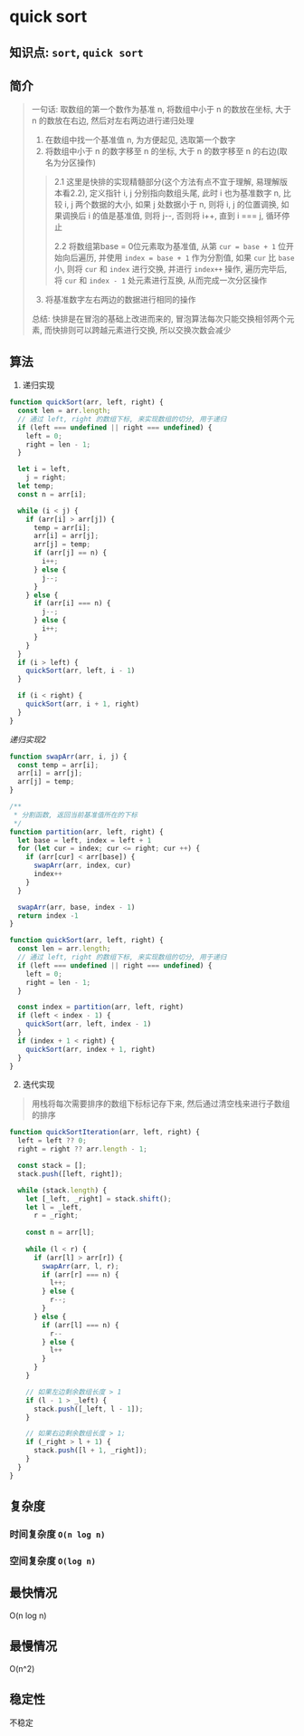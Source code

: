# quick sort 

## 知识点: `sort`, `quick sort`

## 简介
> 一句话: 取数组的第一个数作为基准 n, 将数组中小于 n 的数放在坐标, 大于 n 的数放在右边, 然后对左右两边进行递归处理
> 
> 1. 在数组中找一个基准值 n, 为方便起见, 选取第一个数字
> 2. 将数组中小于 n 的数字移至 n 的坐标, 大于 n 的数字移至 n 的右边(取名为分区操作)
>> 2.1 这里是快排的实现精髓部分(这个方法有点不宜于理解, 易理解版本看2.2), 定义指针 i, j 分别指向数组头尾, 此时 i 也为基准数字 n, 比较 i, j 两个数据的大小, 如果 j 处数据小于 n, 则将 i, j 的位置调换, 如果调换后 i 的值是基准值, 则将 j--, 否则将 i++, 直到 i === j, 循环停止
>>
>> 2.2 将数组第base = 0位元素取为基准值, 从第 `cur = base + 1` 位开始向后遍历, 并使用 `index = base + 1` 作为分割值, 如果 `cur` 比 `base` 小, 则将 `cur` 和 `index` 进行交换, 并进行 `index++` 操作, 遍历完毕后, 将 `cur` 和 `index - 1` 处元素进行互换, 从而完成一次分区操作
> 3. 将基准数字左右两边的数据进行相同的操作
>
> 总结: 快排是在冒泡的基础上改进而来的, 冒泡算法每次只能交换相邻两个元素, 而快排则可以跨越元素进行交换, 所以交换次数会减少

## 算法
1. 递归实现
```javascript
function quickSort(arr, left, right) {
  const len = arr.length;
  // 通过 left, right 的数组下标, 来实现数组的切分, 用于递归
  if (left === undefined || right === undefined) {
    left = 0;
    right = len - 1;
  }

  let i = left,
    j = right;
  let temp;
  const n = arr[i];

  while (i < j) {
    if (arr[i] > arr[j]) {
      temp = arr[i];
      arr[i] = arr[j];
      arr[j] = temp;
      if (arr[j] == n) {
        i++;
      } else {
        j--;
      }
    } else {
      if (arr[i] === n) {
        j--;
      } else {
        i++;
      }
    }
  }
  if (i > left) {
    quickSort(arr, left, i - 1)
  }

  if (i < right) {
    quickSort(arr, i + 1, right)
  }
}
```
*递归实现2*
```javascript
function swapArr(arr, i, j) {
  const temp = arr[i];
  arr[i] = arr[j];
  arr[j] = temp;
}

/**
 * 分割函数, 返回当前基准值所在的下标
 */
function partition(arr, left, right) {
  let base = left, index = left + 1
  for (let cur = index; cur <= right; cur ++) {
    if (arr[cur] < arr[base]) {
      swapArr(arr, index, cur)
      index++
    }
  }

  swapArr(arr, base, index - 1)
  return index -1
}

function quickSort(arr, left, right) {
  const len = arr.length;
  // 通过 left, right 的数组下标, 来实现数组的切分, 用于递归
  if (left === undefined || right === undefined) {
    left = 0;
    right = len - 1;
  }

  const index = partition(arr, left, right)
  if (left < index - 1) {
    quickSort(arr, left, index - 1)
  }
  if (index + 1 < right) {
    quickSort(arr, index + 1, right)
  }
}
```

2. 迭代实现
> 用栈将每次需要排序的数组下标标记存下来, 然后通过清空栈来进行子数组的排序
```javascript
function quickSortIteration(arr, left, right) {
  left = left ?? 0;
  right = right ?? arr.length - 1;

  const stack = [];
  stack.push([left, right]);

  while (stack.length) {
    let [_left, _right] = stack.shift();
    let l = _left,
      r = _right;
      
    const n = arr[l];
    
    while (l < r) {
      if (arr[l] > arr[r]) {
        swapArr(arr, l, r);
        if (arr[r] === n) {
          l++;
        } else {
          r--;
        }
      } else {
        if (arr[l] === n) {
          r--
        } else {
          l++
        }
      }
    }

    // 如果左边剩余数组长度 > 1
    if (l - 1 > _left) {
      stack.push([_left, l - 1]);
    }

    // 如果右边剩余数组长度 > 1;
    if (_right > l + 1) {
      stack.push([l + 1, _right]);
    }
  }
}
```

## 复杂度
### 时间复杂度 `O(n log n)`


### 空间复杂度 `O(log n)`

## 最快情况
O(n log n)

## 最慢情况
O(n^2)

## 稳定性
不稳定